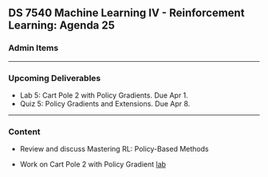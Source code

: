 ## DS 7540 Machine Learning IV - Reinforcement Learning: Agenda 25


### Admin Items

---

### Upcoming Deliverables


- Lab 5: Cart Pole 2 with Policy Gradients. Due Apr 1.
- Quiz 5: Policy Gradients and Extensions. Due Apr 8.


---

### Content

- Review and discuss Mastering RL: Policy-Based Methods

- Work on Cart Pole 2 with Policy Gradient [lab](https://github.com/UVADS/reinforcement_learning/blob/main/07_policy_gradients/lab_cart_pole2_policy_gradient.ipynb)
